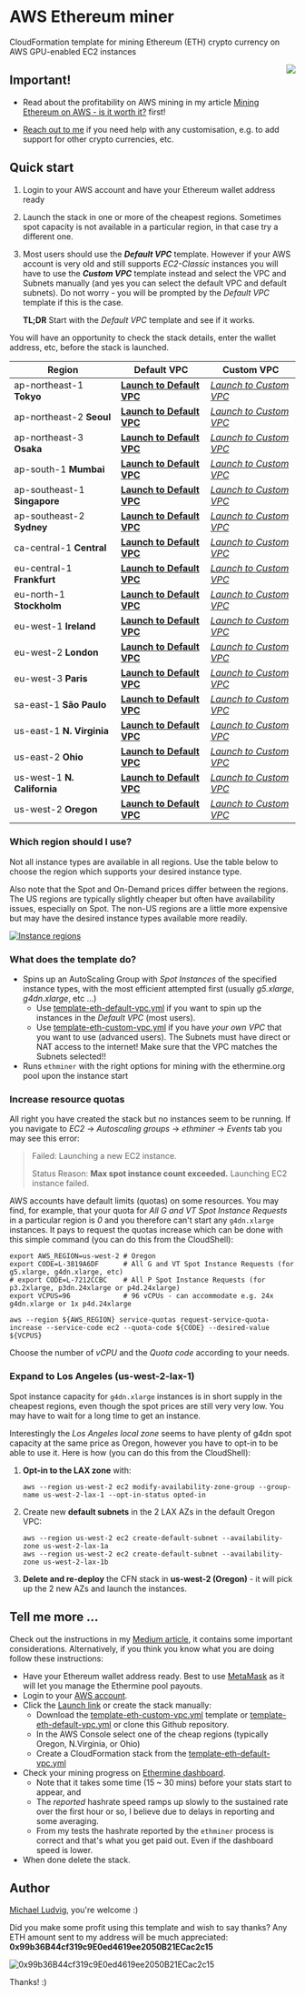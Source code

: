 # AWS Ethereum miner

CloudFormation template for mining Ethereum (ETH) crypto currency on AWS GPU-enabled EC2 instances

<img align="right" src="https://upload.wikimedia.org/wikipedia/commons/thumb/0/05/Ethereum_logo_2014.svg/128px-Ethereum_logo_2014.svg.png"/>

## Important!

- Read about the profitability on AWS mining in my article [Mining Ethereum on AWS - is it worth it?](https://michael-ludvig.medium.com/mining-ethereum-on-aws-is-it-worth-it-f13645c12eec) first!

- [Reach out to me](../../issues) if you need help with any customisation, e.g. to add support for other crypto currencies, etc.

## Quick start

1. Login to your AWS account and have your Ethereum wallet address ready
2. Launch the stack in one or more of the cheapest regions. Sometimes spot
   capacity is not available in a particular region, in that case try a different
   one.
3. Most users should use the _**Default VPC**_ template. However if your AWS account
   is very old and still supports _EC2-Classic_ instances
   you will have to use the _**Custom VPC**_ template instead and select the VPC
   and Subnets manually (and yes you can select the default VPC and default
   subnets). Do not worry - you will be prompted by the _Default VPC_ template if
   this is the case.

   **TL;DR** Start with the *Default VPC* template and see if it works.

You will have an opportunity to check the stack details, enter the wallet address, etc, before the stack is launched.

|Region|Default VPC|Custom VPC|
|------|-----------|----------|
|ap-northeast-1 **Tokyo**|[**Launch to Default VPC**](https://console.aws.amazon.com/cloudformation/home?region=ap-northeast-1#/stacks/new?stackName=ethminer&templateURL=https://aws-ethminer.s3.amazonaws.com/template-eth-default-vpc.template.yml)|[_Launch to Custom VPC_](https://console.aws.amazon.com/cloudformation/home?region=ap-northeast-1#/stacks/new?stackName=ethminer&templateURL=https://aws-ethminer.s3.amazonaws.com/template-eth-custom-vpc.template.yml)|
|ap-northeast-2 **Seoul**|[**Launch to Default VPC**](https://console.aws.amazon.com/cloudformation/home?region=ap-northeast-2#/stacks/new?stackName=ethminer&templateURL=https://aws-ethminer.s3.amazonaws.com/template-eth-default-vpc.template.yml)|[_Launch to Custom VPC_](https://console.aws.amazon.com/cloudformation/home?region=ap-northeast-2#/stacks/new?stackName=ethminer&templateURL=https://aws-ethminer.s3.amazonaws.com/template-eth-custom-vpc.template.yml)|
|ap-northeast-3 **Osaka**|[**Launch to Default VPC**](https://console.aws.amazon.com/cloudformation/home?region=ap-northeast-3#/stacks/new?stackName=ethminer&templateURL=https://aws-ethminer.s3.amazonaws.com/template-eth-default-vpc.template.yml)|[_Launch to Custom VPC_](https://console.aws.amazon.com/cloudformation/home?region=ap-northeast-3#/stacks/new?stackName=ethminer&templateURL=https://aws-ethminer.s3.amazonaws.com/template-eth-custom-vpc.template.yml)|
|ap-south-1 **Mumbai**|[**Launch to Default VPC**](https://console.aws.amazon.com/cloudformation/home?region=ap-south-1#/stacks/new?stackName=ethminer&templateURL=https://aws-ethminer.s3.amazonaws.com/template-eth-default-vpc.template.yml)|[_Launch to Custom VPC_](https://console.aws.amazon.com/cloudformation/home?region=ap-south-1#/stacks/new?stackName=ethminer&templateURL=https://aws-ethminer.s3.amazonaws.com/template-eth-custom-vpc.template.yml)|
|ap-southeast-1 **Singapore**|[**Launch to Default VPC**](https://console.aws.amazon.com/cloudformation/home?region=ap-southeast-1#/stacks/new?stackName=ethminer&templateURL=https://aws-ethminer.s3.amazonaws.com/template-eth-default-vpc.template.yml)|[_Launch to Custom VPC_](https://console.aws.amazon.com/cloudformation/home?region=ap-southeast-1#/stacks/new?stackName=ethminer&templateURL=https://aws-ethminer.s3.amazonaws.com/template-eth-custom-vpc.template.yml)|
|ap-southeast-2 **Sydney**|[**Launch to Default VPC**](https://console.aws.amazon.com/cloudformation/home?region=ap-southeast-2#/stacks/new?stackName=ethminer&templateURL=https://aws-ethminer.s3.amazonaws.com/template-eth-default-vpc.template.yml)|[_Launch to Custom VPC_](https://console.aws.amazon.com/cloudformation/home?region=ap-southeast-2#/stacks/new?stackName=ethminer&templateURL=https://aws-ethminer.s3.amazonaws.com/template-eth-custom-vpc.template.yml)|
|ca-central-1 **Central**|[**Launch to Default VPC**](https://console.aws.amazon.com/cloudformation/home?region=ca-central-1#/stacks/new?stackName=ethminer&templateURL=https://aws-ethminer.s3.amazonaws.com/template-eth-default-vpc.template.yml)|[_Launch to Custom VPC_](https://console.aws.amazon.com/cloudformation/home?region=ca-central-1#/stacks/new?stackName=ethminer&templateURL=https://aws-ethminer.s3.amazonaws.com/template-eth-custom-vpc.template.yml)|
|eu-central-1 **Frankfurt**|[**Launch to Default VPC**](https://console.aws.amazon.com/cloudformation/home?region=eu-central-1#/stacks/new?stackName=ethminer&templateURL=https://aws-ethminer.s3.amazonaws.com/template-eth-default-vpc.template.yml)|[_Launch to Custom VPC_](https://console.aws.amazon.com/cloudformation/home?region=eu-central-1#/stacks/new?stackName=ethminer&templateURL=https://aws-ethminer.s3.amazonaws.com/template-eth-custom-vpc.template.yml)|
|eu-north-1 **Stockholm**|[**Launch to Default VPC**](https://console.aws.amazon.com/cloudformation/home?region=eu-north-1#/stacks/new?stackName=ethminer&templateURL=https://aws-ethminer.s3.amazonaws.com/template-eth-default-vpc.template.yml)|[_Launch to Custom VPC_](https://console.aws.amazon.com/cloudformation/home?region=eu-north-1#/stacks/new?stackName=ethminer&templateURL=https://aws-ethminer.s3.amazonaws.com/template-eth-custom-vpc.template.yml)|
|eu-west-1 **Ireland**|[**Launch to Default VPC**](https://console.aws.amazon.com/cloudformation/home?region=eu-west-1#/stacks/new?stackName=ethminer&templateURL=https://aws-ethminer.s3.amazonaws.com/template-eth-default-vpc.template.yml)|[_Launch to Custom VPC_](https://console.aws.amazon.com/cloudformation/home?region=eu-west-1#/stacks/new?stackName=ethminer&templateURL=https://aws-ethminer.s3.amazonaws.com/template-eth-custom-vpc.template.yml)|
|eu-west-2 **London**|[**Launch to Default VPC**](https://console.aws.amazon.com/cloudformation/home?region=eu-west-2#/stacks/new?stackName=ethminer&templateURL=https://aws-ethminer.s3.amazonaws.com/template-eth-default-vpc.template.yml)|[_Launch to Custom VPC_](https://console.aws.amazon.com/cloudformation/home?region=eu-west-2#/stacks/new?stackName=ethminer&templateURL=https://aws-ethminer.s3.amazonaws.com/template-eth-custom-vpc.template.yml)|
|eu-west-3 **Paris**|[**Launch to Default VPC**](https://console.aws.amazon.com/cloudformation/home?region=eu-west-3#/stacks/new?stackName=ethminer&templateURL=https://aws-ethminer.s3.amazonaws.com/template-eth-default-vpc.template.yml)|[_Launch to Custom VPC_](https://console.aws.amazon.com/cloudformation/home?region=eu-west-3#/stacks/new?stackName=ethminer&templateURL=https://aws-ethminer.s3.amazonaws.com/template-eth-custom-vpc.template.yml)|
|sa-east-1 **São Paulo**|[**Launch to Default VPC**](https://console.aws.amazon.com/cloudformation/home?region=sa-east-1#/stacks/new?stackName=ethminer&templateURL=https://aws-ethminer.s3.amazonaws.com/template-eth-default-vpc.template.yml)|[_Launch to Custom VPC_](https://console.aws.amazon.com/cloudformation/home?region=sa-east-1#/stacks/new?stackName=ethminer&templateURL=https://aws-ethminer.s3.amazonaws.com/template-eth-custom-vpc.template.yml)|
|us-east-1 **N. Virginia**|[**Launch to Default VPC**](https://console.aws.amazon.com/cloudformation/home?region=us-east-1#/stacks/new?stackName=ethminer&templateURL=https://aws-ethminer.s3.amazonaws.com/template-eth-default-vpc.template.yml)|[_Launch to Custom VPC_](https://console.aws.amazon.com/cloudformation/home?region=us-east-1#/stacks/new?stackName=ethminer&templateURL=https://aws-ethminer.s3.amazonaws.com/template-eth-custom-vpc.template.yml)|
|us-east-2 **Ohio**|[**Launch to Default VPC**](https://console.aws.amazon.com/cloudformation/home?region=us-east-2#/stacks/new?stackName=ethminer&templateURL=https://aws-ethminer.s3.amazonaws.com/template-eth-default-vpc.template.yml)|[_Launch to Custom VPC_](https://console.aws.amazon.com/cloudformation/home?region=us-east-2#/stacks/new?stackName=ethminer&templateURL=https://aws-ethminer.s3.amazonaws.com/template-eth-custom-vpc.template.yml)|
|us-west-1 **N. California**|[**Launch to Default VPC**](https://console.aws.amazon.com/cloudformation/home?region=us-west-1#/stacks/new?stackName=ethminer&templateURL=https://aws-ethminer.s3.amazonaws.com/template-eth-default-vpc.template.yml)|[_Launch to Custom VPC_](https://console.aws.amazon.com/cloudformation/home?region=us-west-1#/stacks/new?stackName=ethminer&templateURL=https://aws-ethminer.s3.amazonaws.com/template-eth-custom-vpc.template.yml)|
|us-west-2 **Oregon**|[**Launch to Default VPC**](https://console.aws.amazon.com/cloudformation/home?region=us-west-2#/stacks/new?stackName=ethminer&templateURL=https://aws-ethminer.s3.amazonaws.com/template-eth-default-vpc.template.yml)|[_Launch to Custom VPC_](https://console.aws.amazon.com/cloudformation/home?region=us-west-2#/stacks/new?stackName=ethminer&templateURL=https://aws-ethminer.s3.amazonaws.com/template-eth-custom-vpc.template.yml)|


### Which region should I use?

Not all instance types are available in all regions. Use the table below to
choose the region which supports your desired instance type.

Also note that the Spot and On-Demand prices differ between the regions. The US
regions are typically slightly cheaper but often have availability issues,
especially on Spot. The non-US regions are a little more expensive but may have
the desired instance types available more readily. 

[![Instance regions](tools/instance-regions.png)](tools/instance-regions.png)

### What does the template do?

* Spins up an AutoScaling Group with *Spot Instances* of the specified instance types, with the most efficient attempted first (usually *g5.xlarge*, *g4dn.xlarge*, etc ...)
  * Use [template-eth-default-vpc.yml](template-eth-default-vpc.yml) if you want to spin up the instances in the _Default VPC_ (most users).
  * Use [template-eth-custom-vpc.yml](template-eth-custom-vpc.yml) if you have _your own VPC_ that you want to use (advanced users). 
    The Subnets must have direct or NAT access to the internet! Make sure that the VPC matches the Subnets selected!!
* Runs `ethminer` with the right options for mining with the ethermine.org pool upon the instance start

### Increase resource quotas

All right you have created the stack but no instances seem to be running. If you navigate to *EC2* -> *Autoscaling groups* 
-> *ethminer* -> *Events* tab you may see this error:

> Failed: Launching a new EC2 instance.
> 
> Status Reason: **Max spot instance count exceeded.** Launching EC2 instance failed.

AWS accounts have default limits (quotas) on some resources. You may find, for example, that your quota for 
_All G and VT Spot Instance Requests_ in a particular region is *0* and you therefore can't start any `g4dn.xlarge` instances.
It pays to request the quotas increase which can be done with this simple command (you can do this from the CloudShell):

```
export AWS_REGION=us-west-2 # Oregon
export CODE=L-3819A6DF      # All G and VT Spot Instance Requests (for g5.xlarge, g4dn.xlarge, etc)
# export CODE=L-7212CCBC    # All P Spot Instance Requests (for p3.2xlarge, p3dn.24xlarge or p4d.24xlarge)
export VCPUS=96             # 96 vCPUs - can accommodate e.g. 24x g4dn.xlarge or 1x p4d.24xlarge

aws --region ${AWS_REGION} service-quotas request-service-quota-increase --service-code ec2 --quota-code ${CODE} --desired-value ${VCPUS}
```

Choose the number of *vCPU* and the *Quota code* according to your needs.

### Expand to Los Angeles (us-west-2-lax-1)

Spot instance capacity for `g4dn.xlarge` instances is in short supply in the cheapest regions, even though the spot 
prices are still very very low. You may have to wait for a long time to get an instance.

Interestingly the *Los Angeles local zone* seems to have plenty of g4dn spot capacity at the same price as Oregon, 
however you have to opt-in to be able to use it. Here is how (you can do this from the CloudShell):

1. **Opt-in to the LAX zone** with: 
    ```
    aws --region us-west-2 ec2 modify-availability-zone-group --group-name us-west-2-lax-1 --opt-in-status opted-in
    ```
2. Create new **default subnets** in the 2 LAX AZs in the default Oregon VPC:
    ```
    aws --region us-west-2 ec2 create-default-subnet --availability-zone us-west-2-lax-1a
    aws --region us-west-2 ec2 create-default-subnet --availability-zone us-west-2-lax-1b
    ```
3. **Delete and re-deploy** the CFN stack in **us-west-2 (Oregon)** - it will pick up the 2 new AZs and launch the instances.

## Tell me more ...

Check out the instructions in my [Medium article](https://michael-ludvig.medium.com/mining-ethereum-on-aws-is-it-worth-it-f13645c12eec),
it contains some important considerations. Alternatively, if you think you know what you are doing follow these instructions:

* Have your Ethereum wallet address ready. Best to use [MetaMask](https://metamask.io) as it will let you manage the Ethermine pool payouts.
* Login to your [AWS account](https://aws.amazon.com).
* Click the [Launch link](https://console.aws.amazon.com/cloudformation/home?region=us-west-2#/stacks/new?stackName=ethminer&templateURL=https://aws-ethminer.s3.amazonaws.com/template-eth-default-vpc.template.yml) or create the stack manually:
  * Download the [template-eth-custom-vpc.yml](template-eth-custom-vpc.yml) template or [template-eth-default-vpc.yml](template-eth-default-vpc.yml) or clone this Github repository.
  * In the AWS Console select one of the cheap regions (typically Oregon, N.Virginia, or Ohio)
  * Create a CloudFormation stack from the [template-eth-default-vpc.yml](template-eth-default-vpc.yml)
* Check your mining progress on [Ethermine dashboard](https://ethermine.org/). 
  * Note that it takes some time (15 ~ 30 mins) before your stats start to appear, and 
  * The *reported* hashrate speed ramps up slowly to the sustained rate over the first hour or
    so, I believe due to delays in reporting and some averaging. 
  * From my tests the hashrate reported by the `ethminer` process is correct and that's what you get paid out. Even if the dashboard speed is lower.
* When done delete the stack.

## Author

[Michael Ludvig](https://aws.nz), you're welcome :)

Did you make some profit using this template and wish to say thanks? Any ETH amount sent to my address will be much appreciated: **0x99b36B44cf319c9E0ed4619ee2050B21ECac2c15**

![0x99b36B44cf319c9E0ed4619ee2050B21ECac2c15](qr.png)

Thanks! :)
